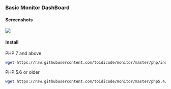 ### Basic Monitor DashBoard

#### Screenshots

![](https://raw.githubusercontent.com/toidicode/monitor/master/screenshots/fullscreent.png)

#### Install

PHP 7 and above

```bash
wget https://raw.githubusercontent.com/toidicode/monitor/master/php/index.php
```

PHP 5.6 or older

```bash
wget https://raw.githubusercontent.com/toidicode/monitor/master/php5.4/index.php
```

